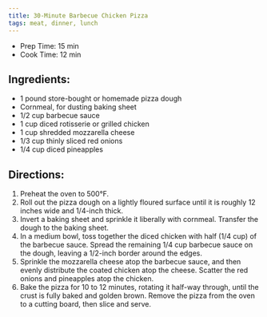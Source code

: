 ```yaml
---
title: 30-Minute Barbecue Chicken Pizza
tags: meat, dinner, lunch
---
```


* Prep Time: 15 min
* Cook Time: 12 min

## Ingredients:

* 1 pound store-bought or homemade pizza dough
* Cornmeal, for dusting baking sheet
* 1/2 cup barbecue sauce
* 1 cup diced rotisserie or grilled chicken
* 1 cup shredded mozzarella cheese
* 1/3 cup thinly sliced red onions
* 1/4 cup diced pineapples

## Directions:

1. Preheat the oven to 500°F.
2. Roll out the pizza dough on a lightly floured surface until it is roughly 12 inches wide and 1/4-inch thick.
3. Invert a baking sheet and sprinkle it liberally with cornmeal. Transfer the dough to the baking sheet.
4. In a medium bowl, toss together the diced chicken with half (1/4 cup) of the barbecue sauce. Spread the remaining 1/4 cup barbecue sauce on the dough, leaving a 1/2-inch border around the edges. 
5. Sprinkle the mozzarella cheese atop the barbecue sauce, and then evenly distribute the coated chicken atop the cheese. Scatter the red onions and pineapples atop the chicken.
6. Bake the pizza for 10 to 12 minutes, rotating it half-way through, until the crust is fully baked and golden brown. Remove the pizza from the oven to a cutting board, then slice and serve.
